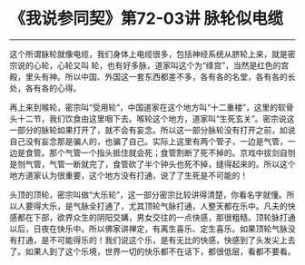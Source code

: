 # 《我说参同契》第72-03讲 脉轮似电缆

------

这个所谓脉轮就像电缆，我们身体上电缆很多，包括神经系统从脐轮上来，就是密宗说的心轮，心轮又叫 轮，也有好多脉，道家叫这个为“绛宫”，当然是红色的宫殿，里头有神。所以中国、外国这一套东西都差不多，各有各的名堂，各有各的长处，各有各的心得。

再上来到喉轮，密宗叫“受用轮”，中国道家在这个地方叫“十二重楼”，这里的软骨头十二节，我们饮食由这里咽下去。喉轮这个地方，道家叫“生死玄关”。密宗说这一部分的脉轮如果打开了，就不会有妄念。所以这一部分脉轮没有打开之前，如说自己没有妄念那是骗人的，也骗了自己。实际上这里有两个管子，一边是气管，一边是食管。那个气管一个指头抵住就会死；食管割断了死不掉的。京戏中拔剑自刎是刎气管，气管一断就完了，食管砍了半个钟头也死不掉，缝得起来的。所以这个地方道家认为很重要，这个地方没有打通，说了了生死是不可能的！

头顶的顶轮，密宗叫做“大乐轮”，这一部分密宗比较讲得清楚，你看名字就懂。所以人要得大乐，是气脉全打通了，尤其顶轮气脉打通，人整天都在乐中。凡夫的快感都在下部，欲界众生的阴阳交媾，男女交往的一点快感，那很粗糙。顶轮脉打通以后，日夜在快乐中。所以佛家讲禅定，有离生喜乐、定生喜乐。如果顶轮气脉没有打通，是不可能得乐的！我们说这个乐，是有无比的快感，快感到了头发尖上去了。如果人到了这个乐境，世界一切的快乐都不在话下，都很低层，看都不要看。